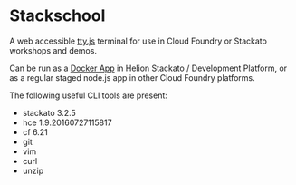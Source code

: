 # Stackschool

A web accessible [tty.js](https://github.com/chjj/tty.js/) terminal for use in Cloud Foundry or Stackato workshops and demos.

Can be run as a [Docker App](http://docs.stackato.com/user/deploy/docker-apps.html) in Helion Stackato / Development Platform, or as a regular staged node.js app in other Cloud Foundry platforms. 

The following useful CLI tools are present:

* stackato 3.2.5
* hce 1.9.20160727115817
* cf 6.21
* git
* vim
* curl
* unzip



